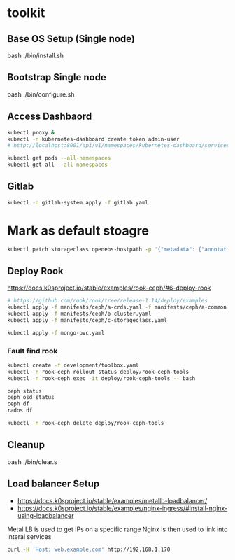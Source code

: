 # toolkit

## Base OS Setup (Single node)

bash ./bin/install.sh

## Bootstrap Single node

bash ./bin/configure.sh

## Access Dashbaord

```bash
kubectl proxy &
kubectl -n kubernetes-dashboard create token admin-user
# http://localhost:8001/api/v1/namespaces/kubernetes-dashboard/services/https:kubernetes-dashboard:/proxy/#/login
```

```bash
kubectl get pods --all-namespaces
kubectl get all --all-namespaces
```



## Gitlab

```bash
kubectl -n gitlab-system apply -f gitlab.yaml
```

# Mark as default stoagre 
```bash
kubectl patch storageclass openebs-hostpath -p '{"metadata": {"annotations":{"storageclass.kubernetes.io/is-default-class":"true"}}}'
```

## Deploy Rook

https://docs.k0sproject.io/stable/examples/rook-ceph/#6-deploy-rook

```bash
# https://github.com/rook/rook/tree/release-1.14/deploy/examples
kubectl apply -f manifests/ceph/a-crds.yaml -f manifests/ceph/a-common.yaml -f manifests/ceph/a-operator.yaml
kubectl apply -f manifests/ceph/b-cluster.yaml
kubectl apply -f manifests/ceph/c-storageclass.yaml

kubectl apply -f mongo-pvc.yaml
```

### Fault find rook

```bash
kubectl create -f development/toolbox.yaml
kubectl -n rook-ceph rollout status deploy/rook-ceph-tools
kubectl -n rook-ceph exec -it deploy/rook-ceph-tools -- bash

ceph status
ceph osd status
ceph df
rados df

kubectl -n rook-ceph delete deploy/rook-ceph-tools
```

## Cleanup

bash ./bin/clear.s




## Load balancer Setup

- https://docs.k0sproject.io/stable/examples/metallb-loadbalancer/
- https://docs.k0sproject.io/stable/examples/nginx-ingress/#install-nginx-using-loadbalancer

Metal LB is used to get IPs on a specific range
Nginx is then used to link into interal services

```bash
curl -H 'Host: web.example.com' http://192.168.1.170
```
